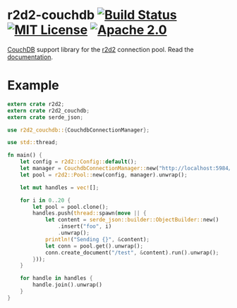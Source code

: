 # r2d2-couchdb [![Build Status][travis-badge]][travis-link] [![MIT License][mit-license-badge]](LICENSE-MIT.md) [![Apache 2.0][apache-2.0-badge]](LICENSE-APACHE.md)

[CouchDB] support library for the [r2d2](https://github.com/scorphus/r2d2) connection pool. Read the [documentation].


# Example

```rust
extern crate r2d2;
extern crate r2d2_couchdb;
extern crate serde_json;

use r2d2_couchdb::{CouchdbConnectionManager};

use std::thread;

fn main() {
    let config = r2d2::Config::default();
    let manager = CouchdbConnectionManager::new("http://localhost:5984/").unwrap();
    let pool = r2d2::Pool::new(config, manager).unwrap();

    let mut handles = vec![];

    for i in 0..20 {
        let pool = pool.clone();
        handles.push(thread::spawn(move || {
            let content = serde_json::builder::ObjectBuilder::new()
                .insert("foo", i)
                .unwrap();
            println!("Sending {}", &content);
            let conn = pool.get().unwrap();
            conn.create_document("/test", &content).run().unwrap();
        }));
    }

    for handle in handles {
        handle.join().unwrap()
    }
}
```


[travis-badge]:       https://img.shields.io/travis/scorphus/r2d2-couchdb.svg
[travis-link]:        https://travis-ci.org/scorphus/r2d2-couchdb
[mit-license-badge]:  https://img.shields.io/badge/license-MIT-007EC7.svg
[apache-2.0-badge]:   https://img.shields.io/badge/license-Apache%202.0-007EC7.svg
[CouchDB]:            https://github.com/chill-rs/chill
[documentation]:      https://scorphus.github.io/r2d2-couchdb/doc/v0.1.0/r2d2_couchdb
